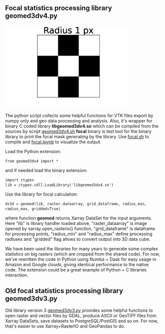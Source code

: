## Focal statistics processing library geomed3dv4.py

<img src="focal.gif" width=400>

The python script collects some helpful functions for VTK files export by numpy only and geo data processing and analysis. Also, it's wrapper for binary C coded library **libgeomed3dv4.so** which can be compiled from the sources by script [geomed3dv4.sh](geomed3dv4.sh) **focal** binary is test tool for the binary library to print the focal mask generating by the library. Use [focal.sh](focal.sh) to compile and [focal.ipynb](focal.ipynb) to visualize the output.

Load the Python extension:
```
from geomed3dv4 import *
```

and if needed load the binary extension:
```
import ctypes
lib = ctypes.cdll.LoadLibrary('libgeomed3dv4.so')
```

Use the library for focal calculation:
```
ds3d = geomed(lib, raster_dataarray, grid_dataframe, radius_min, radius_max, gridded=True)
```
where function **geomed** returns Xarray DataSet for the input arguments. Here "lib" is library handler loaded above, "raster_dataarray" is image opened by xarray.open_rasterio() function, "grid_dataframe" is dataframe for processing points, "radius_min" and "radius_max" define processing radiuses and "gridded" flag allows to convert output into 3D data cube. 

We have been used the libraries for many years to generate some complex statistics on big rasters (which are cropped from the shared code). For now, we've rewritten the code in Python using Numba + Dask for easy usage in Amazon and Google clouds, giving identical performance to the native code. The extension could be a great example of Python + C libraries interaction. 

## Old focal statistics processing library geomed3dv3.py

Old library version 3 [geomed3dv3.py](geomed3dv3.py) provides some helpful functions to open raster and vector files by GDAL, produce ASCII or GeoTIFF files from Xarray DataSets, save datasets to PostgreSQL/PostGIS and so on. For now, that's easier to use Xarray+RasterIO and GeoPandas to do.
